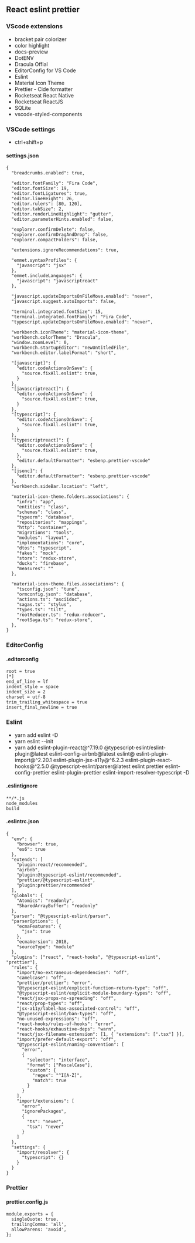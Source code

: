 ## React eslint prettier

### VScode extensions
  - bracket pair colorizer
  - color highlight
  - docs-preview
  - DotENV
  - Dracula Offial
  - EditorConfig for VS Code
  - Eslint
  - Material Icon Theme
  - Prettier - Cide formatter
  - Rocketseat React Native
  - Rocketseat ReactJS
  - SQLite
  - vscode-styled-components

### VSCode settings
  - ctrl+shift+p 
  #### settings.json

    {
      "breadcrumbs.enabled": true,

      "editor.fontFamily": "Fira Code",
      "editor.fontSize": 19,
      "editor.fontLigatures": true,
      "editor.lineHeight": 26,
      "editor.rulers": [80, 120],
      "editor.tabSize": 2,
      "editor.renderLineHighlight": "gutter",
      "editor.parameterHints.enabled": false,
      
      "explorer.confirmDelete": false,
      "explorer.confirmDragAndDrop": false,
      "explorer.compactFolders": false,
      
      "extensions.ignoreRecommendations": true,

      "emmet.syntaxProfiles": {
        "javascript": "jsx"
      },
      "emmet.includeLanguages": {
        "javascript": "javascriptreact"
      },

      "javascript.updateImportsOnFileMove.enabled": "never",
      "javascript.suggest.autoImports": false,
      
      "terminal.integrated.fontSize": 15,
      "terminal.integrated.fontFamily": "Fira Code",
      "typescript.updateImportsOnFileMove.enabled": "never",

      "workbench.iconTheme": "material-icon-theme",
      "workbench.colorTheme": "Dracula",
      "window.zoomLevel": 0,
      "workbench.startupEditor": "newUntitledFile",
      "workbench.editor.labelFormat": "short",

      "[javascript]": {
        "editor.codeActionsOnSave": {
          "source.fixAll.eslint": true,
        }
      },
      "[javascriptreact]": {
        "editor.codeActionsOnSave": {
          "source.fixAll.eslint": true,
        }
      },
      "[typescript]": {
        "editor.codeActionsOnSave": {
          "source.fixAll.eslint": true,
        }
      },
      "[typescriptreact]": {
        "editor.codeActionsOnSave": {
          "source.fixAll.eslint": true,
        },
        "editor.defaultFormatter": "esbenp.prettier-vscode"
      },
      "[jsonc]": {
        "editor.defaultFormatter": "esbenp.prettier-vscode"
      },
      "workbench.sideBar.location": "left",

      "material-icon-theme.folders.associations": {
        "infra": "app",
        "entities": "class",
        "schemas": "class",
        "typeorm": "database",
        "repositories": "mappings",
        "http": "container",
        "migrations": "tools",
        "modules": "layout",
        "implementations": "core",
        "dtos": "typescript",
        "fakes": "mock",
        "store": "redux-store",
        "ducks": "firebase",
        "measures": ""
      },

      "material-icon-theme.files.associations": {
        "tsconfig.json": "tune",
        "ormconfig.json": "database",
        "actions.ts": "asciidoc",
        "sagas.ts": "stylus",
        "types.ts": "tilt",
        "rootReducer.ts": "redux-reducer",
        "rootSaga.ts": "redux-store",
      },
    }

### EditorConfig
  #### .editorconfig

    root = true
    [*]
    end_of_line = lf
    indent_style = space
    indent_size = 2
    charset = utf-8
    trim_trailing_whitespace = true
    insert_final_newline = true

### Eslint
  - yarn add eslint -D
  - yarn eslint --init
  - yarn add eslint-plugin-react@^7.19.0 @typescript-eslint/eslint-plugin@latest eslint-config-airbnb@latest eslint@ eslint-plugin-import@^2.20.1 eslint-plugin-jsx-a11y@^6.2.3 eslint-plugin-react-hooks@^2.5.0 @typescript-eslint/parser@latest eslint prettier eslint-config-prettier eslint-plugin-prettier eslint-import-resolver-typescript -D  

  #### .eslintignore

    **/*.js
    node_modules
    build

  #### .eslintrc.json

    {
      "env": {
        "browser": true,
        "es6": true
      },
      "extends": [
        "plugin:react/recommended",
        "airbnb",
        "plugin:@typescript-eslint/recommended",
        "prettier/@typescript-eslint",
        "plugin:prettier/recommended"
      ],
      "globals": {
        "Atomics": "readonly",
        "SharedArrayBuffer": "readonly"
      },
      "parser": "@typescript-eslint/parser",
      "parserOptions": {
        "ecmaFeatures": {
          "jsx": true
        },
        "ecmaVersion": 2018,
        "sourceType": "module"
      },
      "plugins": ["react", "react-hooks", "@typescript-eslint", "prettier"],
      "rules": {
        "import/no-extraneous-dependencies": "off",
        "camelcase": "off",
        "prettier/prettier": "error",
        "@typescript-eslint/explicit-function-return-type": "off",
        "@typescript-eslint/explicit-module-boundary-types": "off",
        "react/jsx-props-no-spreading": "off",
        "react/prop-types": "off",
        "jsx-a11y/label-has-associated-control": "off",
        "@typescript-eslint/ban-types": "off",
        "no-unused-expressions": "off",
        "react-hooks/rules-of-hooks": "error",
        "react-hooks/exhaustive-deps": "warn",
        "react/jsx-filename-extension": [1, { "extensions": [".tsx"] }],
        "import/prefer-default-export": "off",
        "@typescript-eslint/naming-convention": [
          "error",
          {
            "selector": "interface",
            "format": ["PascalCase"],
            "custom": {
              "regex": "^I[A-Z]",
              "match": true
            }
          }
        ],
        "import/extensions": [
          "error",
          "ignorePackages",
          {
            "ts": "never",
            "tsx": "never"
          }
        ]
      },
      "settings": {
        "import/resolver": {
          "typescript": {}
        }
      }
    }

### Prettier
  #### prettier.config.js

    module.exports = {
      singleQuote: true,
      trailingComma: 'all',
      allowParens: 'avoid',
    };
